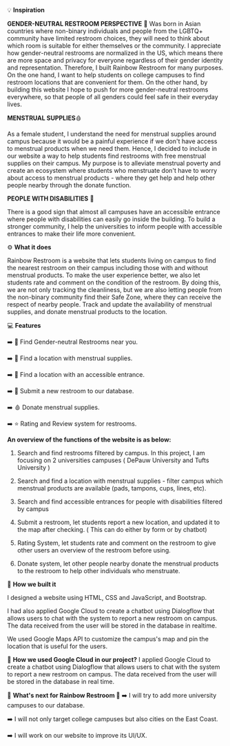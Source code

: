 💡 **Inspiration**

**GENDER-NEUTRAL RESTROOM PERSPECTIVE** 🚽
Was born in Asian countries where non-binary individuals and people from the LGBTQ+ community have limited restroom choices, they will need to think about which room is suitable for either themselves or the community. I appreciate how gender-neutral restrooms are normalized in the US, which means there are more space and privacy for everyone regardless of their gender identity and representation. Therefore, I built Rainbow Restroom for many purposes. On the one hand, I want to help students on college campuses to find restroom locations that are convenient for them. On the other hand, by building this website I hope to push for more gender-neutral restrooms everywhere, so that people of all genders could feel safe in their everyday lives.

**MENSTRUAL SUPPLIES**🩸


As a female student, I understand the need for menstrual supplies around campus because it would be a painful experience if we don't have access to menstrual products when we need them. Hence, I decided to include in our website a way to help students find restrooms with free menstrual supplies on their campus. My purpose is to alleviate menstrual poverty and create an ecosystem where students who menstruate don't have to worry about access to menstrual products - where they get help and help other people nearby through the donate function.

**PEOPLE WITH DISABILITIES** 🦽


There is a good sign that almost all campuses have an accessible entrance where people with disabilities can easily go inside the building. To build a stronger community, I help the universities to inform people with accessible entrances to make their life more convenient.

⚙️ **What it does**


Rainbow Restroom is a website that lets students living on campus to find the nearest restroom on their campus including those with and without menstrual products. To make the user experience better, we also let students rate and comment on the condition of the restroom. By doing this, we are not only tracking the cleanliness, but we are also letting people from the non-binary community find their Safe Zone, where they can receive the respect of nearby people. Track and update the availability of menstrual supplies, and donate menstrual products to the location.

💻 **Features**

➡️ 🚽 Find Gender-neutral Restrooms near you.

➡️ 📍 Find a location with menstrual supplies.

➡️ 📍 Find a location with an accessible entrance.

➡️ 📝 Submit a new restroom to our database.

➡️ 🩸 Donate menstrual supplies.

➡️ ⭐ Rating and Review system for restrooms.

**An overview of the functions of the website is as below:**

1. Search and find restrooms filtered by campus. In this project, I am focusing on 2 universities campuses ( DePauw University and Tufts University )

2. Search and find a location with menstrual supplies - filter campus which menstrual products are available (pads, tampons, cups, lines, etc).

3. Search and find accessible entrances for people with disabilities filtered by campus

4. Submit a restroom, let students report a new location, and updated it to the map after checking. ( This can do either by form or by chatbot)

5. Rating System, let students rate and comment on the restroom to give other users an overview of the restroom before using.

6. Donate system, let other people nearby donate the menstrual products to the restroom to help other individuals who menstruate.

🔧 **How we built it**

I designed a website using HTML, CSS and JavaScript, and Bootstrap.

I had also applied Google Cloud to create a chatbot using Dialogflow that allows users to chat with the system to report a new restroom on campus. The data received from the user will be stored in the database in realtime.

We used Google Maps API to customize the campus's map and pin the location that is useful for the users.

🤖 **How we used Google Cloud in our project?**
I applied Google Cloud to create a chatbot using Dialogflow that allows users to chat with the system to report a new restroom on campus. The data received from the user will be stored in the database in real time.

📲 **What's next for Rainbow Restroom 📲**
➡️ I will try to add more university campuses to our database.

➡️ I will not only target college campuses but also cities on the East Coast.

➡️ I will work on our website to improve its UI/UX.
